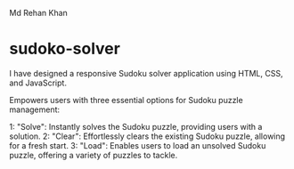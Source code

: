 Md Rehan Khan
# sudoko-solver
I have designed a responsive Sudoku solver application using HTML, CSS, and JavaScript.

Empowers users with three essential options for Sudoku puzzle management:

1: "Solve": Instantly solves the Sudoku puzzle, providing users with a solution.
2: "Clear": Effortlessly clears the existing Sudoku puzzle, allowing for a fresh start.
3: "Load": Enables users to load an unsolved Sudoku puzzle, offering a variety of puzzles to tackle.
